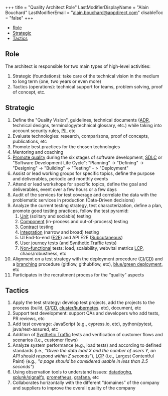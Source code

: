 +++
title = "Quality Architect Role"
LastModifierDisplayName = "Alain Bouchard"
LastModifierEmail = "alain.bouchard@appdirect.com"
disableToc = "false"
+++

- [Role](#role)
- [Strategic](#strategic)
- [Tactics](#tactics)

## Role

The architect is responsible for two main types of high-level activities:

1. Strategic (foundations): take care of the technical vision in the medium to long term (one, two years or even more)
1. Tactics (operations): technical support for teams, problem solving, proof of concept, etc.

## Strategic

1. Define the "Quality Vision", guidelines, technical documents ([ADR], technical designs, terminology/technical glossary, etc.) while taking into account security rules, [PII], etc
1. Evaluate technologies: research, comparisons, proof of concepts, publications, etc
1. Promote best practices for the chosen technologies
1. Mentoring and coaching
1. [Promote quality] during the six stages of software development, [SDLC] or "Software Development Life Cycle": "Planning" -> "Defining" -> "Designing" -> "Building" -> "Testing" - > "Deployment"
1. Assist or lead working groups for specific topics, define the purpose and deliverables, periodic and monthly events
1. Attend or lead workshops for specific topics, define the goal and deliverables, event over a few hours or a few days
1. Audit of the services for test coverage and correlate the data with the problematic services in production (Data-Driven decisions)
1. Analyze the current testing strategy, test characterization, define a plan, promote good testing practices, follow the test pyramid:
    1. [Unit] (solitary and sociable) testing
    1. [Component] (in-process and out-of-process) testing
    1. [Contract] testing
    1. [Integration] (narrow and broad) testing
    1. UI End-to-end ([E2E]) and API E2E ([Subcutaneous])
    1. [User journey] tests (and [Synthetic Traffic] tests)
    1. [Non-functional] tests: load, scalability, webvital metrics [LCP], chaos/robustness, etc
1. Alignment on a test strategy with the deployment procedure ([CI]/[CD]) and a [branching] procedure (gitflow, githubflow, etc), [blue/green deployment], etc
1. Participates in the recruitment process for the “quality” aspects

## Tactics

1. Apply the test strategy: develop test projects, add the projects to the process (build, [CI]/[CD], [cluster/kubernetes]. etc), document, etc
1. Support test development: support QAs and developers who add tests, PR reviews, etc
1. Add test coverage: JavaScript (e.g., cypress.io, etc), python/pytest, java/rest-assured, etc
1. Addition of [Synthetic Traffic] tests and verification of customer flows and scenarios (i.e., customer flows)
1. Analyze system performance (e.g., load tests) and according to defined standards (i.e., *"Given the data load X and the number of users Y, an API should respond within Z seconds"*), [LCP] (i.e., Largest Contentful Paint) (e.g., *"a page should be considered usable in less than 2.5 seconds"*)
1. Using observation tools to understand issues: [datadoghq], [splunk/signalfx], [prometheus], ​​[grafana], etc
1. Collaborates horizontally with the different “domaines” of the company and suppliers to improve the overall quality of the company

[ADR]: https://adr.github.io
[blue/green deployment]: https://martinfowler.com/bliki/BlueGreenDeployment.html
[branching]: https://medium.com/@vafrcor2009/gitflow-vs-trunk-based-development-3beff578030b
[CD]: https://www.atlassian.com/continuous-delivery/continuous-deployment
[CI]: https://www.atlassian.com/continuous-delivery/continuous-integration
[cluster/kubernetes]: https://www.vmware.com/topics/glossary/content/kubernetes-cluster.html
[component]: https://martinfowler.com/articles/microservice-testing/#testing-component-introduction
[contract]: https://martinfowler.com/bliki/ContractTest.html
[datadoghq]: https://www.datadoghq.com/
[E2E]: https://martinfowler.com/articles/microservice-testing/#testing-end-to-end-introduction
[grafana]: https://grafana.com/
[integration]: https://martinfowler.com/articles/microservice-testing/#testing-integration-introduction
[LCP]: https://web.dev/lcp
[Non-functional]: https://www.guru99.com/non-functional-testing.html
[PII]: https://en.wikipedia.org/wiki/Personal_data
[prometheus]: https://prometheus.io/
[Promote quality]: https://github.com/AlainBouchard/engineering-notes/blob/master/how-to-promote-the-quality-best-practices.md
[SDLC]: https://www.tutorialspoint.com/sdlc/sdlc_overview.htm
[splunk/signalfx]: https://www.splunk.com/
[Synthetic Traffic]: https://www.datadoghq.com/knowledge-center/synthetic-testing
[subcutaneous]: https://martinfowler.com/bliki/SubcutaneousTest.html
[unit]: https://martinfowler.com/articles/microservice-testing/#testing-unit-introduction
[user journey]: https://martinfowler.com/bliki/UserJourneyTest.html
